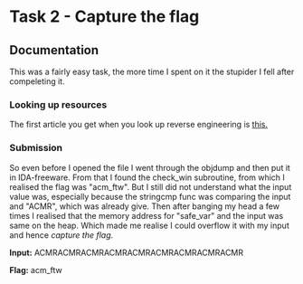 # Task 2 - Capture the flag

## Documentation

This was a fairly easy task, the more time I spent on it the stupider I fell after compeleting it.

### Looking up resources

The first article you get when you look up reverse engineering is [this.](https://infosecwriteups.com/reverse-engineering-a-binary-with-ida-free-346cab16be9f)

### Submission
So even before I opened the file I went through the objdump and then put it in IDA-freeware. From that I found the check_win subroutine, from which I realised the flag was "acm_ftw". But I still did not understand what the input value was, especially because the stringcmp func was comparing the input and "ACMR", which was already give. Then after banging my head a few times I realised that the memory address for "safe_var" and the input was same on the heap. Which made me realise I could overflow it with my input and hence _capture the flag_.

**Input:** ACMRACMRACMRACMRACMRACMRACMRACMRACMR 


**Flag:** acm_ftw
